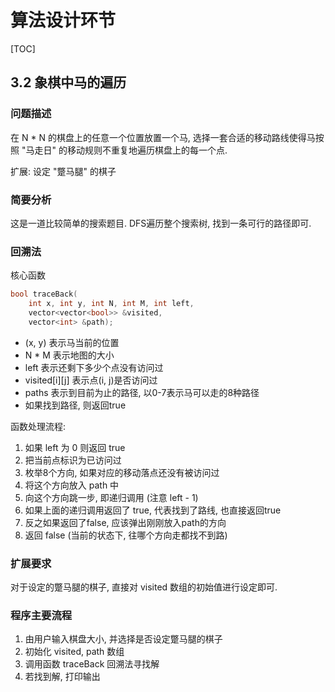 # 算法设计环节

[TOC]

## 3.2 象棋中马的遍历

### 问题描述

在 N * N 的棋盘上的任意一个位置放置一个马, 选择一套合适的移动路线使得马按照 "马走日" 的移动规则不重复地遍历棋盘上的每一个点.

扩展: 设定 "蹩马腿" 的棋子

### 简要分析

这是一道比较简单的搜索题目. DFS遍历整个搜索树, 找到一条可行的路径即可.

### 回溯法

核心函数

```C++
bool traceBack(
    int x, int y, int N, int M, int left,
    vector<vector<bool>> &visited,
    vector<int> &path);
```

- (x, y) 表示马当前的位置
- N * M 表示地图的大小
- left 表示还剩下多少个点没有访问过
- visited[i][j] 表示点(i, j)是否访问过
- paths 表示到目前为止的路径, 以0-7表示马可以走的8种路径
- 如果找到路径, 则返回true

函数处理流程:

1. 如果 left 为 0 则返回 true
2. 把当前点标识为已访问过
3. 枚举8个方向, 如果对应的移动落点还没有被访问过
  1. 将这个方向放入 path 中
  2. 向这个方向跳一步, 即递归调用 (注意 left - 1)
  3. 如果上面的递归调用返回了 true, 代表找到了路线, 也直接返回true
  4. 反之如果返回了false, 应该弹出刚刚放入path的方向
4. 返回 false (当前的状态下, 往哪个方向走都找不到路)

### 扩展要求

对于设定的蹩马腿的棋子, 直接对 visited 数组的初始值进行设定即可.

### 程序主要流程

1. 由用户输入棋盘大小, 并选择是否设定蹩马腿的棋子
2. 初始化 visited, path 数组
3. 调用函数 traceBack 回溯法寻找解
4. 若找到解, 打印输出